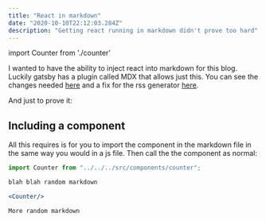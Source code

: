 ```yaml
---
title: "React in markdown"
date: "2020-10-10T22:12:03.284Z"
description: "Getting react running in markdown didn't prove too hard"
---
```


import Counter from './counter'

I wanted to have the ability to inject react into markdown for this blog. Luckily gatsby has a plugin called MDX that allows just this. You can see the changes needed [here](https://github.com/stevejhiggs/blog/commit/f538cb0b86f357192580ee42bc7bdddada87a741) and a fix for the rss generator [here](https://github.com/stevejhiggs/blog/commit/768f90f3b17000c21d0c644716e0f3b64a4e8937).

And just to prove it:

<Counter />

## Including a component

All this requires is for you to import the component in the markdown file in the same way you would in a js file. Then call the the component as normal:

```jsx
import Counter from "../../../src/components/counter";

blah blah random markdown

<Counter/>

More random markdown
```
